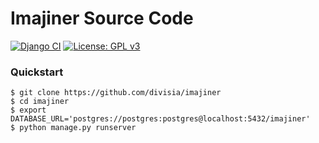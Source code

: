 # Imajiner Source Code

[![Django CI](https://github.com/divisia/imajiner/workflows/Django%20CI/badge.svg)](https://github.com/divisia/imajiner/actions)
[![License: GPL v3](https://img.shields.io/badge/License-GPLv3-blue.svg)](https://www.gnu.org/licenses/gpl-3.0)

### Quickstart
```shell
$ git clone https://github.com/divisia/imajiner
$ cd imajiner
$ export DATABASE_URL='postgres://postgres:postgres@localhost:5432/imajiner'
$ python manage.py runserver
```